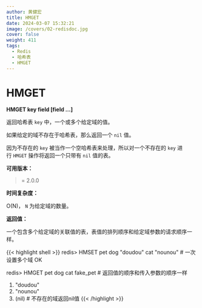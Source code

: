 ```yaml
---
author: 黄健宏
title: HMGET
date: 2024-03-07 15:32:21
image: /covers/02-redisdoc.jpg
cover: false
weight: 411
tags:
  - Redis
  - 哈希表
  - HMGET
---
```


# HMGET

**HMGET key field [field …]**

返回哈希表 `key` 中，一个或多个给定域的值。

如果给定的域不存在于哈希表，那么返回一个 `nil` 值。

因为不存在的 `key` 被当作一个空哈希表来处理，所以对一个不存在的 `key` 进行 `HMGET` 操作将返回一个只带有 `nil` 值的表。

**可用版本：**

>= 2.0.0

**时间复杂度：**

O(N)， `N` 为给定域的数量。

**返回值：**

一个包含多个给定域的关联值的表，表值的排列顺序和给定域参数的请求顺序一样。

{{< highlight shell >}}
redis> HMSET pet dog "doudou" cat "nounou"    # 一次设置多个域
OK

redis> HMGET pet dog cat fake_pet             # 返回值的顺序和传入参数的顺序一样
1) "doudou"
2) "nounou"
3) (nil)                                      # 不存在的域返回nil值
{{< /highlight >}}